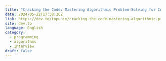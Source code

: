 ```yaml
---
title: "Cracking the Code: Mastering Algorithmic Problem-Solving for Interviews"
date: 2024-05-22T17:38:26Z
link: https://dev.to/topunix/cracking-the-code-mastering-algorithmic-problem-solving-for-interviews-17n?utm_medium=RSS&utm_source=news.12bit.vn
site: dev.to
language: English
category:
  - programming
  - algorithms
  - interview
draft: false
---
```

